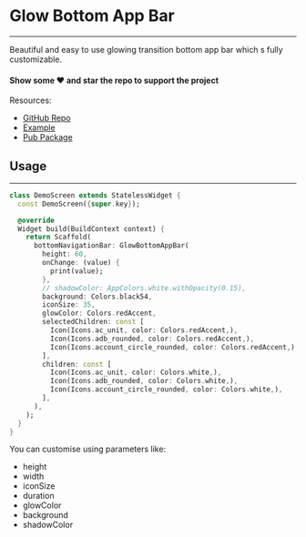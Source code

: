 # Glow Bottom App Bar
<hr>

Beautiful and easy to use glowing transition bottom app bar which s fully customizable.

#### **Show some ♥️ and star the repo to support the project**

Resources:
 - [GitHub Repo]()
 - [Example]()
 - [Pub Package]()

## Usage
<hr>

```dart
class DemoScreen extends StatelessWidget {
  const DemoScreen({super.key});

  @override
  Widget build(BuildContext context) {
    return Scaffold(
      bottomNavigationBar: GlowBottomAppBar(
        height: 60,
        onChange: (value) {
          print(value);
        },
        // shadowColor: AppColors.white.withOpacity(0.15),
        background: Colors.black54,
        iconSize: 35,
        glowColor: Colors.redAccent,
        selectedChildren: const [
          Icon(Icons.ac_unit, color: Colors.redAccent,),
          Icon(Icons.adb_rounded, color: Colors.redAccent,),
          Icon(Icons.account_circle_rounded, color: Colors.redAccent,),
        ],
        children: const [
          Icon(Icons.ac_unit, color: Colors.white,),
          Icon(Icons.adb_rounded, color: Colors.white,),
          Icon(Icons.account_circle_rounded, color: Colors.white,),
        ],
      ),
    );
  }
}
```

You can customise using parameters like:
 - height
 - width
 - iconSize
 - duration
 - glowColor
 - background
 - shadowColor


